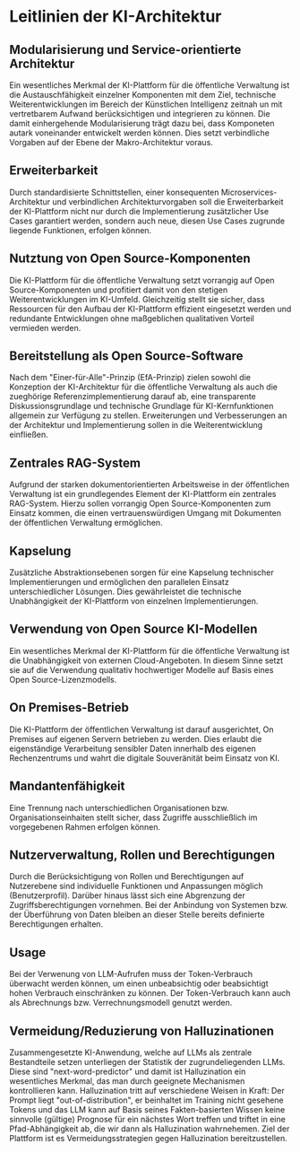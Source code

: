 # Leitlinien der KI-Architektur

## Modularisierung und Service-orientierte Architektur

Ein wesentliches Merkmal der KI-Plattform für die öffentliche Verwaltung ist die Austauschfähigkeit einzelner Komponenten mit dem Ziel, technische Weiterentwicklungen im Bereich der Künstlichen Intelligenz zeitnah un mit vertretbarem Aufwand berücksichtigen und integrieren zu können. Die damit einhergehende Modularisierung trägt dazu bei, dass Komponeten autark voneinander entwickelt werden können. Dies setzt verbindliche Vorgaben auf der Ebene der Makro-Architektur voraus.

## Erweiterbarkeit

Durch standardisierte Schnittstellen, einer konsequenten Microservices-Architektur und verbindlichen Architekturvorgaben soll die Erweiterbarkeit der KI-Plattform nicht nur durch die Implementierung zusätzlicher Use Cases garantiert werden, sondern auch neue, diesen Use Cases zugrunde liegende Funktionen, erfolgen können.

## Nutztung von Open Source-Komponenten

Die KI-Plattform für die öffentliche Verwaltung setzt vorrangig auf Open Source-Komponenten und profitiert damit von den stetigen Weiterentwicklungen im KI-Umfeld. Gleichzeitig stellt sie sicher, dass Ressourcen für den Aufbau der KI-Plattform effizient eingesetzt werden und redundante Entwicklungen ohne maßgeblichen qualitativen Vorteil vermieden werden.

## Bereitstellung als Open Source-Software

Nach dem "Einer-für-Alle"-Prinzip (EfA-Prinzip) zielen sowohl die Konzeption der KI-Architektur für die öffentliche Verwaltung als auch die zueghörige Referenzimplementierung darauf ab, eine transparente Diskussionsgrundlage und technische Grundlage für KI-Kernfunktionen allgemein zur Verfügung zu stellen. Erweiterungen und Verbesserungen an der Architektur und Implementierung sollen in die Weiterentwicklung einfließen.

## Zentrales RAG-System

Aufgrund der starken dokumentorientierten Arbeitsweise in der öffentlichen Verwaltung ist ein grundlegendes Element der KI-Plattform ein zentrales RAG-System. Hierzu sollen vorrangig Open Source-Komponenten zum Einsatz kommen, die einen vertrauenswürdigen Umgang mit Dokumenten der öffentlichen Verwaltung ermöglichen.

## Kapselung

Zusätzliche Abstraktionsebenen sorgen für eine Kapselung technischer Implementierungen und ermöglichen den parallelen Einsatz unterschiedlicher Lösungen. Dies gewährleistet die technische Unabhängigkeit der KI-Plattform von einzelnen Implementierungen.

## Verwendung von Open Source KI-Modellen

Ein wesentliches Merkmal der KI-Plattform für die öffentliche Verwaltung ist die Unabhängigkeit von externen Cloud-Angeboten. In diesem Sinne setzt sie auf die Verwendung qualitativ hochwertiger Modelle auf Basis eines Open Source-Lizenzmodells.

## On Premises-Betrieb

Die KI-Plattform der öffentlichen Verwaltung ist darauf ausgerichtet, On Premises auf eigenen Servern betrieben zu werden. Dies erlaubt die eigenständige Verarbeitung sensibler Daten innerhalb des eigenen Rechenzentrums und wahrt die digitale Souveränität beim Einsatz von KI.

## Mandantenfähigkeit

Eine Trennung nach unterschiedlichen Organisationen bzw. Organisationseinhaiten stellt sicher, dass Zugriffe ausschließlich im vorgegebenen Rahmen erfolgen können.

## Nutzerverwaltung, Rollen und Berechtigungen

Durch die Berücksichtigung von Rollen und Berechtigungen auf Nutzerebene sind individuelle Funktionen und Anpassungen möglich (Benutzerprofil). Darüber hinaus lässt sich eine Abgrenzung der Zugriffsberechtigungen vornehmen. Bei der Anbindung von Systemen bzw. der Überführung von Daten bleiben an dieser Stelle bereits definierte Berechtigungen erhalten.

## Usage

Bei der Verwenung von LLM-Aufrufen muss der Token-Verbrauch überwacht werden können, um einen unbeabsichtig oder beabsichtigt hohen Verbrauch einschränken zu können. Der Token-Verbrauch kann auch als Abrechnungs bzw. Verrechnungsmodell genutzt werden.

## Vermeidung/Reduzierung von Halluzinationen

Zusammengesetzte KI-Anwendung, welche auf LLMs als zentrale Bestandteile setzen unterliegen der Statistik der zugrundeliegenden LLMs. Diese sind "next-word-predictor" und damit ist Halluzination ein wesentliches Merkmal, das man durch geeignete Mechanismen kontrollieren kann. Halluzination tritt auf verschiedene Weisen in Kraft: Der Prompt liegt "out-of-distribution", er beinhaltet im Training nicht gesehene Tokens und das LLM kann auf Basis seines Fakten-basierten Wissen keine sinnvolle (gültige) Prognose für ein nächstes Wort treffen und triftet in eine Pfad-Abhängigkeit ab, die wir dann als Halluzination wahrnehemen. Ziel der Plattform ist es Vermeidungsstrategien gegen Halluzination bereitzustellen.
